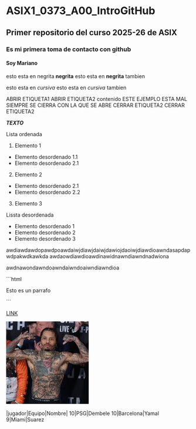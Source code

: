 # ASIX1_0373_A00_IntroGitHub
## Primer repositorio del curso 2025-26 de ASIX
### Es mi primera toma de contacto con github
#### Soy Mariano 
esto esta en negrita __negrita__
esto esta en **negrita** tambien


esto esta en _cursiva_
esto esta en *cursiva* tambien

ABRIR ETIQUETA1
    ABRIR ETIQUETA2
        contenido                   ESTE EJEMPLO ESTA MAL SIEMPRE SE CIERRA CON LA QUE SE ABRE
    CERRAR ETIQUETA2
CERRAR ETIQUETA2

**_TEXTO_**

Lista ordenada
1. Elemento 1
* Elemento desordenado 1.1 
* Elemento desordenado 2.1
2. Elemento 2
* Elemento desordenado 2.1
* Elemento desordenado 2.2
3. Elemento 3

Lissta desordenada
* Elemento desordenado 1
* Elemento desordenado 2
* Elemento desordenado 3


awdiawdawdopawdpoawdaiwjdiawjdaiwjdawiojdaoiwjdiawdioawndasapdapwdpakwdkawkda
awdaowdiawdioawdinawidnawndiawndnadwiona

awdnawondawndoawndaiwndoaiwndiawndioa

´´´html
<p> Esto es un parrafo </p>
´´´

[LINK](https://markdown.es/)

![alt text](./imagen1.jpg)

|jugador|Equipo|Nombre|
10|PSG|Dembele
10|Barcelona|Yamal
9|Miami|Suarez
